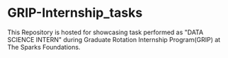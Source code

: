 # GRIP-Internship_tasks
This Repository is hosted for showcasing task performed as "DATA SCIENCE INTERN" during Graduate Rotation Internship Program(GRIP) at The Sparks Foundations.
